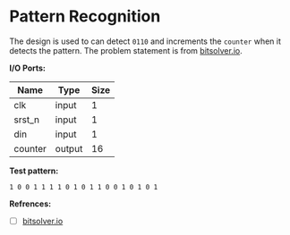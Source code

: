 # Pattern Recognition

The design is used to can detect `0110` and increments the `counter` when it detects the pattern. The problem statement is from [bitsolver.io](https://bitsolver.io/problem/3). 

**I/O Ports:** 

Name		| Type	| Size
--- 		| --- 	| ---
clk 		| input	| 1
srst_n	| input	| 1
din			| input	| 1
counter	| output| 16

**Test pattern:** 

```
1 0 0 1 1 1 1 0 1 0 1 1 0 0 1 0 1 0 1 
```

**Refrences:**

- [ ] [bitsolver.io](https://bitsolver.io)
